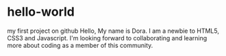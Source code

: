 # hello-world
my first project on github
Hello,
My name is Dora. I am a newbie to HTML5, CSS3 and Javascript. I'm looking forward to collaborating and learning more about coding as a member of this community. 
